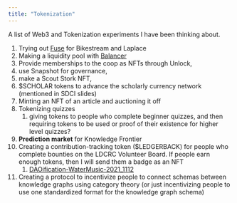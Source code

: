 ```yaml
---
title: "Tokenization"
---
```


A list of Web3 and Tokenization experiments I have been thinking about.

1. Trying out [Fuse](https://fuse.io/) for Bikestream and Laplace
2. Making a liquidity pool with [Balancer](http://balancer.fi/)
3. Provide memberships to the coop as NFTs through Unlock, 
4. use Snapshot for governance, 
5. make a Scout Stork NFT,
6. $SCHOLAR tokens to  advance the scholarly currency network (mentioned in SDCI slides)
7. Minting an NFT of an article and auctioning it off
8. Tokenizing quizzes
	1. giving tokens to people who complete beginner quizzes, and then requiring tokens to be used or proof of their existence for higher level quizzes?
9. **Prediction market** for Knowledge Frontier 
10. Creating a contribution-tracking token ($LEDGERBACK) for people who complete bounties on the LDCRC Volunteer Board. If people earn enough tokens, then I will send them a badge as an NFT 
	1. [DAOification-WaterMusic-2021_1112](Garden-1/DAOification-WaterMusic-2021_1112.md)
11. Creating a protocol to incentivize people to connect schemas between knowledge graphs using category theory (or just incentivizing people to use one standardized format for the knowledge graph schema)
